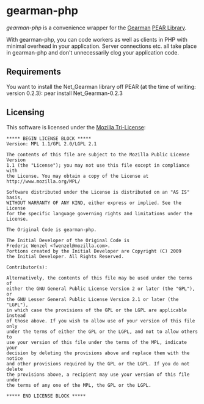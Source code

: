 gearman-php
===========

*gearman-php* is a convenience wrapper for the [Gearman](http://gearman.org)
[PEAR Library](http://pear.php.net/package/Net_Gearman/).

With gearman-php, you can code workers as well as clients in PHP with minimal
overhead in your application. Server connections etc. all take place in
gearman-php and don't unnecessarily clog your application code.

Requirements
------------
You want to install the Net_Gearman library off PEAR (at the time of writing:
version 0.2.3):
    pear install Net_Gearman-0.2.3

Licensing
---------
This software is licensed under the [Mozilla Tri-License](http://www.mozilla.org/MPL/):

    ***** BEGIN LICENSE BLOCK *****
    Version: MPL 1.1/GPL 2.0/LGPL 2.1

    The contents of this file are subject to the Mozilla Public License Version
    1.1 (the "License"); you may not use this file except in compliance with
    the License. You may obtain a copy of the License at
    http://www.mozilla.org/MPL/

    Software distributed under the License is distributed on an "AS IS" basis,
    WITHOUT WARRANTY OF ANY KIND, either express or implied. See the License
    for the specific language governing rights and limitations under the
    License.

    The Original Code is gearman-php.

    The Initial Developer of the Original Code is
    Frederic Wenzel <fwenzel@mozilla.com>.
    Portions created by the Initial Developer are Copyright (C) 2009
    the Initial Developer. All Rights Reserved.

    Contributor(s):

    Alternatively, the contents of this file may be used under the terms of
    either the GNU General Public License Version 2 or later (the "GPL"), or
    the GNU Lesser General Public License Version 2.1 or later (the "LGPL"),
    in which case the provisions of the GPL or the LGPL are applicable instead
    of those above. If you wish to allow use of your version of this file only
    under the terms of either the GPL or the LGPL, and not to allow others to
    use your version of this file under the terms of the MPL, indicate your
    decision by deleting the provisions above and replace them with the notice
    and other provisions required by the GPL or the LGPL. If you do not delete
    the provisions above, a recipient may use your version of this file under
    the terms of any one of the MPL, the GPL or the LGPL.

    ***** END LICENSE BLOCK *****

